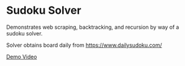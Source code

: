 # Sudoku Solver

Demonstrates web scraping, backtracking, and recursion by way of a sudoku solver.

Solver obtains board daily from https://www.dailysudoku.com/


[Demo Video](https://github.com/user-attachments/assets/2dcff5a0-27af-44ba-ad68-2039a84fdd33)

